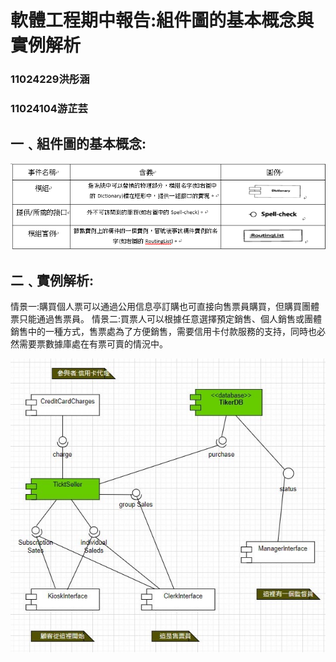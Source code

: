 #             軟體工程期中報告:組件圖的基本概念與實例解析
###                         11024229洪彤涵
###                         11024104游芷芸
## 一﹑組件圖的基本概念:

![Image](https://github.com/hongm3697/NHUreport/blob/main/1.png)



## 二﹑實例解析:
  情景一:購買個人票可以通過公用信息亭訂購也可直接向售票員購買，但購買團體票只能通過售票員。
  情景二:買票人可以根據任意選擇預定銷售、個人銷售或團體銷售中的一種方式，售票處為了方便銷售，需要信用卡付款服務的支持，同時也必然需要票數據庫處在有票可賣的情況中。

![Image](https://github.com/hongm3697/NHUreport/blob/main/479505604349001923.jpg)
